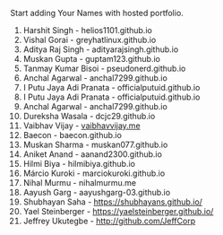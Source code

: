 Start adding Your Names with hosted portfolio.

1. Harshit Singh - helios1101.github.io
2. Vishal Gorai - greyhatlinux.github.io
3. Aditya Raj Singh - adityarajsingh.github.io
4. Muskan Gupta - guptam123.github.io
11. Tanmay Kumar Bisoi - pseudonerd.github.io
5. Anchal Agarwal - anchal7299.github.io
6. I Putu Jaya Adi Pranata - officialputuid.github.io
5. I Putu Jaya Adi Pranata - officialputuid.github.io
6. Anchal Agarwal - anchal7299.github.io
7. Dureksha Wasala - dcjc29.github.io
8. Vaibhav Vijay - [vaibhavvijay.me](https://vaibhavvijay.me)
9. Baecon - baecon.github.io
10. Muskan Sharma - muskan077.github.io
11. Aniket Anand - aanand2300.github.io
12. Hilmi Biya - hilmibiya.github.io
13. Márcio Kuroki - marciokuroki.github.io
14. Nihal Murmu - nihalmurmu.me
15. Aayush Garg - aayushgarg-03.github.io
16. Shubhayan Saha - https://shubhayans.github.io/
17. Yael Steinberger - https://yaelsteinberger.github.io/
18. Jeffrey Ukutegbe - http://github.com/JeffCorp

